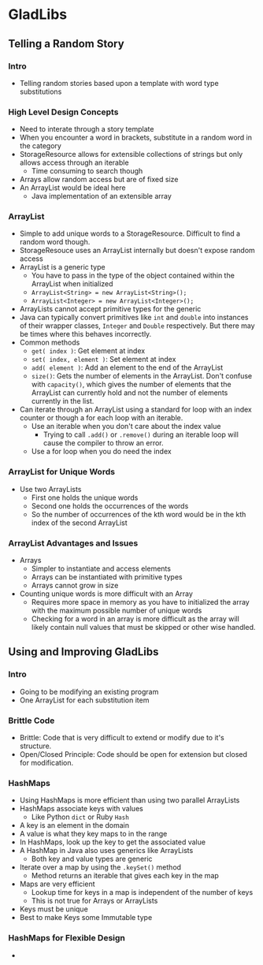 # GladLibs

## Telling a Random Story

### Intro
* Telling random stories based upon a template with word type substitutions

### High Level Design Concepts
* Need to interate through a story template
* When you encounter a word in <category> brackets, substitute in a random word in the category
* StorageResource allows for extensible collections of strings but only allows access through an iterable
  * Time consuming to search though
* Arrays allow random access but are of fixed size
* An ArrayList would be ideal here
  * Java implementation of an extensible array

### ArrayList
* Simple to add unique words to a StorageResource. Difficult to find a random word though.
* StorageResouce uses an ArrayList internally but doesn't expose random access
* ArrayList is a generic type
  * You have to pass in the type of the object contained within the ArrayList when initialized
  *  `ArrayList<String> = new ArrayList<String>();`
  * `ArrayList<Integer> = new ArrayList<Integer>();`
* ArrayLists cannot accept primitive types for the generic
* Java can typically convert primitives like `int` and `double` into instances of their wrapper classes, `Integer` and `Double` respectively. But there may be times where this behaves incorrectly.
* Common methods
  * `get( index )`: Get element at index
  * `set( index, element )`: Set element at index
  * `add( element )`: Add an element to the end of the ArrayList
  * `size()`: Gets the number of elements in the ArrayList. Don't confuse with `capacity()`, which gives the number of elements that the ArrayList can currently hold and not the number of elements currently in the list.
* Can iterate through an ArrayList using a standard for loop with an index counter or though a for each loop with an iterable.
  * Use an iterable when you don't care about the index value
    * Trying to call `.add()` or `.remove()` during an iterable loop will cause the compiler to throw an error.
  * Use a for loop when you do need the index

### ArrayList for Unique Words
* Use two ArrayLists
  * First one holds the unique words
  * Second one holds the occurrences of the words
  * So the number of occurrences of the kth word would be in the kth index of the second ArrayList

### ArrayList Advantages and Issues
* Arrays
  * Simpler to instantiate and access elements
  * Arrays can be instantiated with primitive types
  * Arrays cannot grow in size
* Counting unique words is more difficult with an Array
  * Requires more space in memory as you have to initialized the array with the maximum possible number of unique words
  * Checking for a word in an array is more difficult as the array will likely contain null values that must be skipped or other wise handled.

## Using and Improving GladLibs

### Intro
* Going to be modifying an existing program
* One ArrayList for each substitution item

### Brittle Code
* Brittle: Code that is very difficult to extend or modify due to it's structure.
* Open/Closed Principle: Code should be open for extension but closed for modification.

### HashMaps
* Using HashMaps is more efficient than using two parallel ArrayLists
* HashMaps associate keys with values
  * Like Python `dict` or Ruby `Hash`
* A key is an element in the domain
* A value is what they key maps to in the range
* In HashMaps, look up the key to get the associated value
* A HashMap in Java also uses generics like ArrayLists
  * Both key and value types are generic
* Iterate over a map by using the `.keySet()` method
  * Method returns an iterable that gives each key in the map
* Maps are very efficient
  * Lookup time for keys in a map is independent of the number of keys
  * This is not true for Arrays or ArrayLists
* Keys must be unique
* Best to make Keys some Immutable type

### HashMaps for Flexible Design
*
